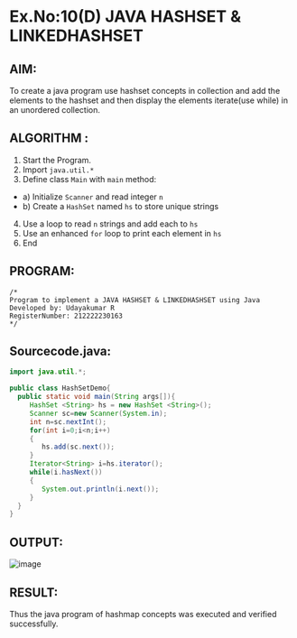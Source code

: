 # Ex.No:10(D) JAVA HASHSET & LINKEDHASHSET

## AIM:
 To create a java program use hashset concepts in collection and add the elements to the hashset and then display the elements iterate(use while) in an unordered collection.


## ALGORITHM :
1.	Start the Program.
2.	Import `java.util.*`
3.	Define class `Main` with `main` method:
-	a) Initialize `Scanner` and read integer `n`
-	b) Create a `HashSet` named `hs` to store unique strings
4.	Use a loop to read `n` strings and add each to `hs`
5.	Use an enhanced `for` loop to print each element in `hs`
6.	End



## PROGRAM:
 ```
/*
Program to implement a JAVA HASHSET & LINKEDHASHSET using Java
Developed by: Udayakumar R
RegisterNumber: 212222230163
*/
```

## Sourcecode.java:

```java
import java.util.*;

public class HashSetDemo{
  public static void main(String args[]){
     HashSet <String> hs = new HashSet <String>();
     Scanner sc=new Scanner(System.in);
     int n=sc.nextInt();
     for(int i=0;i<n;i++)
     {
        hs.add(sc.next());
     }
     Iterator<String> i=hs.iterator();  
     while(i.hasNext())  
     {  
        System.out.println(i.next());  
     }  
  }
}
```

## OUTPUT:


![image](https://github.com/user-attachments/assets/d8cd2c9a-7b12-4e38-bebf-0f5e86f14345)



## RESULT:
Thus the java program of hashmap concepts was executed and verified successfully.



